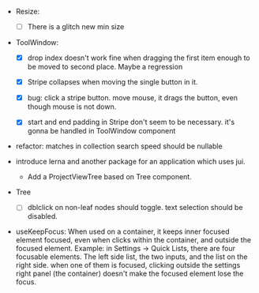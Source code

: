 - Resize:
  - [ ] There is a glitch new min size
- ToolWindow:
  - [x] drop index doesn't work fine when dragging the first item enough to 
    be moved to second place. Maybe a regression
  - [x] Stripe collapses when moving the single button in it.
  - [x] bug: click a stripe button. move mouse, it drags the button, even though mouse is not down.
  - [x] start and end padding in Stripe don't seem to be necessary. it's gonna be handled in 
    ToolWindow component


- refactor: matches in collection search speed should be nullable   
- introduce lerna and another package for an application which uses jui.
  - Add a ProjectViewTree based on Tree component.

- Tree
  - [ ] dblclick on non-leaf nodes should toggle. text selection should be disabled.
- useKeepFocus: When used on a container, it keeps inner focused element focused, even when 
  clicks within the container, and outside the focused element.
  Example: in Settings -> Quick Lists, there are four focusable elements. The left side list,
  the two inputs, and the list on the right side. when one of them is focused, clicking outside
  the settings right panel (the container) doesn't make the focused element lose the focus.

